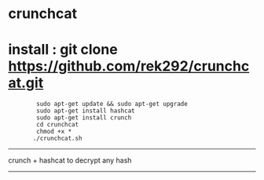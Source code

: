 # crunchcat
# install : git clone https://github.com/rek292/crunchcat.git
            sudo apt-get update && sudo apt-get upgrade
            sudo apt-get install hashcat
            sudo apt-get install crunch
            cd crunchcat
            chmod +x *
           ./crunchcat.sh
--------------------------------------------------

crunch + hashcat to decrypt any hash

--------------------------------------------------
